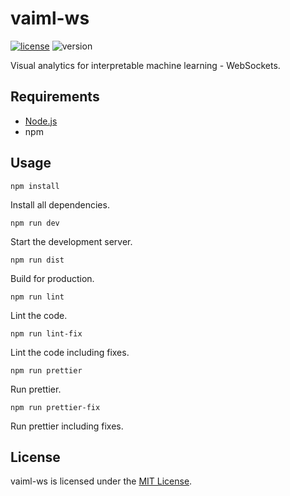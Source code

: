 # vaiml-ws

[![license](https://img.shields.io/badge/license-MIT-blue.svg)](https://github.com/laschuet/vaiml-ws/blob/master/LICENSE.txt)
![version](https://img.shields.io/badge/version-1.0.0-blue.svg)

Visual analytics for interpretable machine learning - WebSockets.

## Requirements

* [Node.js](https://nodejs.org/en/)
* npm

## Usage

```
npm install
```
Install all dependencies.

```
npm run dev
```
Start the development server.

```
npm run dist
```
Build for production.

```
npm run lint
```
Lint the code.

```
npm run lint-fix
```
Lint the code including fixes.

```
npm run prettier
```
Run prettier.

```
npm run prettier-fix
```
Run prettier including fixes.

## License

vaiml-ws is licensed under the [MIT License](./LICENSE.txt).
